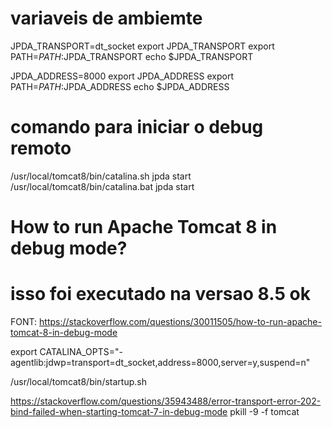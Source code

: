 
# variaveis de ambiemte

JPDA_TRANSPORT=dt_socket
export JPDA_TRANSPORT
export PATH=$PATH:$JPDA_TRANSPORT
echo $JPDA_TRANSPORT


JPDA_ADDRESS=8000
export JPDA_ADDRESS
export PATH=$PATH:$JPDA_ADDRESS
echo $JPDA_ADDRESS


# comando para iniciar o debug remoto

/usr/local/tomcat8/bin/catalina.sh jpda start
/usr/local/tomcat8/bin/catalina.bat jpda start


# How to run Apache Tomcat 8 in debug mode?
# isso foi executado na versao 8.5 ok

FONT: https://stackoverflow.com/questions/30011505/how-to-run-apache-tomcat-8-in-debug-mode


export CATALINA_OPTS="-agentlib:jdwp=transport=dt_socket,address=8000,server=y,suspend=n"

/usr/local/tomcat8/bin/startup.sh

https://stackoverflow.com/questions/35943488/error-transport-error-202-bind-failed-when-starting-tomcat-7-in-debug-mode
pkill -9 -f tomcat


